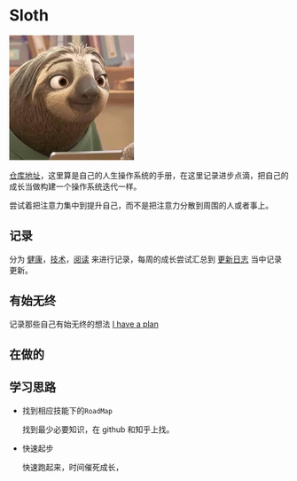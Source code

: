 # Sloth
![An image](../public/img/sloth.jpeg)
<!-- ![Image from alias](~@img/sloth.jpeg) -->

[仓库地址](https://gitee.com/felix9ia/sloth)，这里算是自己的人生操作系统的手册，在这里记录进步点滴，把自己的成长当做构建一个操作系统迭代一样。



尝试着把注意力集中到提升自己，而不是把注意力分散到周围的人或者事上。

## 记录


分为 [健康](./health/README.md)，[技术](./computer/README.md)，[阅读](./reading/README.md) 来进行记录，每周的成长尝试汇总到 [更新日志](./log/README.md) 当中记录更新。


## 有始无终
记录那些自己有始无终的想法
[I have a plan](https://www.notion.so/I-have-a-plan-e319ef10bfd7497ba006c96e912fcfeb)


## 在做的

## 学习思路
- 找到相应技能下的`RoadMap`

    找到最少必要知识，在 github 和知乎上找。

- 快速起步

    快速跑起来，时间催死成长，